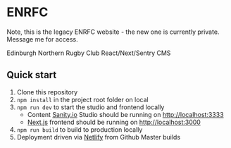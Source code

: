 # ENRFC

Note, this is the legacy ENRFC website - the new one is currently private. Message me for access.

Edinburgh Northern Rugby Club React/Next/Sentry CMS

## Quick start

1. Clone this repository
2. `npm install` in the project root folder on local
3. `npm run dev` to start the studio and frontend locally
   - Content [Sanity.io](https://www.sanity.io) Studio should be running on [http://localhost:3333](http://localhost:3333)
   - [Next.js](https://nextjs.org) frontend should be running on [http://localhost:3000](http://localhost:3000)
4. `npm run build` to build to production locally
5. Deployment driven via [Netlify](https://netlify.com) from Github Master builds
